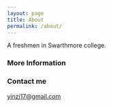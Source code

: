 ```yaml
---
layout: page
title: About
permalink: /about/
---
```


A freshmen in Swarthmore college.

### More Information



### Contact me

[yinzj17@gmail.com](mailto:email@domain.com)